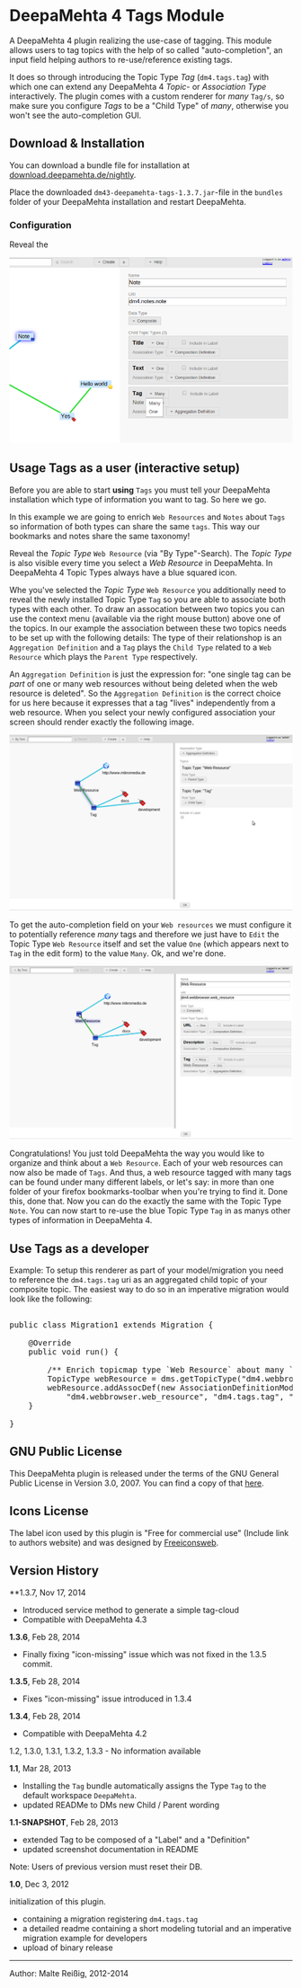 
# DeepaMehta 4 Tags Module

A DeepaMehta 4 plugin realizing the use-case of tagging. This module allows users to tag topics with the help of so called "auto-completion", an input field helping authors to re-use/reference existing tags. 

It does so through introducing the Topic Type _Tag_ (`dm4.tags.tag`) with which one can extend any DeepaMehta 4 _Topic_- or _Association Type_ interactively. The plugin comes with a custom renderer for _many_ `Tag/s`, so make sure you configure _Tags_ to be a "Child Type" of _many_, otherwise you won't see the auto-completion GUI.

## Download & Installation

You can download a bundle file for installation at [download.deepamehta.de/nightly](http://download.deepamehta.de).

Place the downloaded `dm43-deepamehta-tags-1.3.7.jar`-file in the `bundles` folder of your DeepaMehta installation and restart DeepaMehta.

### Configuration

Reveal the 

![screenshot1](https://github.com/mukil/dm4.tags/raw/master/help-configuring_notes-for-tagging-screen-1.png)

## Usage Tags as a user (interactive setup)

Before you are able to start **using** `Tags` you must tell your DeepaMehta installation which type of information you want to tag. So here we go.

In this example we are going to enrich `Web Resources` and `Notes` about `Tags` so information of both types can share the same `tags`. This way our bookmarks and notes share the same taxonomy!

Reveal the _Topic Type_ `Web Resource` (via "By Type"-Search). The _Topic Type_ is also visible every time you select a _Web Resource_ in DeepaMehta. In DeepaMehta 4 Topic Types always have a blue squared icon.

Whe you've selected the _Topic Type_ `Web Resource` you additionally need to reveal the newly installed Topic Type `Tag` so you are able to associate both types with each other. To draw an assocation between two topics you can use the context menu (available via the right mouse button) above one of the topics. In our example the association between these two topics needs to be set up with the following details: The type of their relationshop is an `Aggregation Definition` and a `Tag` plays the `Child Type` related to a `Web Resource` which plays the `Parent Type` respectively.

An `Aggregation Definition` is just the expression for: "one single tag can be _part_ of one or many web resources without being deleted when the web resource is deleted". So the `Aggregation Definition` is the correct choice for us here because it expresses that a tag "lives" independently from a web resource. When you select your newly configured association your screen should render exactly the following image.

![screenshot2](https://github.com/mukil/dm4.tags/raw/master/configuring_dm4.tagging-1.1.png)

To get the auto-completion field on your `Web resources` we must configure it to potentially reference _many_ tags and therefore we just have to `Edit` the Topic Type `Web Resource` itself and set the value `One` (which appears next to `Tag` in the edit form) to the value `Many`. Ok, and we're done.


![screenshot3](https://github.com/mukil/dm4.tags/raw/master/configuring_dm4.tagging.1.1_Bild2.png)

Congratulations! You just told DeepaMehta the way you would like to organize and think about a `Web Resource`. Each of your web resources can now also be made of `Tags`. And thus, a web resource tagged with many tags can be found under many different labels, or let's say: in more than one folder of your firefox bookmarks-toolbar when you're trying to find it. Done this, done that. Now you can do the exactly the same with the Topic Type `Note`. You can now start to re-use the blue Topic Type `Tag` in as manys other types of information in DeepaMehta 4.

## Use Tags as a developer

Example: To setup this renderer as part of your model/migration you need to reference the `dm4.tags.tag` uri as an aggregated child topic of your composite topic. The easiest way to do so in an imperative migration would look like the following:

<pre>

public class Migration1 extends Migration {

    @Override
    public void run() {

        /** Enrich topicmap type `Web Resource` about many `Tag` fields */
        TopicType webResource = dms.getTopicType("dm4.webbrowser.web_resource");
        webResource.addAssocDef(new AssociationDefinitionModel("dm4.core.aggregation_def",
            "dm4.webbrowser.web_resource", "dm4.tags.tag", "dm4.core.one", "dm4.core.many"));
    }

}
</pre>


## GNU Public License

This DeepaMehta plugin is released under the terms of the GNU General Public License in Version 3.0, 2007. You can find a copy of that [here](http://www.gnu.org/licenses/gpl).

## Icons License

The label icon used by this plugin is "Free for commercial use" (Include link to authors website) and was designed by [Freeiconsweb](http://www.freeiconsweb.com/).

## Version History

**1.3.7, Nov 17, 2014
- Introduced service method to generate a simple tag-cloud
- Compatible with DeepaMehta 4.3

**1.3.6**, Feb 28, 2014
- Finally fixing "icon-missing" issue which was not fixed in the 1.3.5 commit.

**1.3.5**, Feb 28, 2014
- Fixes "icon-missing" issue introduced in 1.3.4

**1.3.4**, Feb 28, 2014
- Compatible with DeepaMehta 4.2

1.2, 1.3.0, 1.3.1, 1.3.2, 1.3.3 - No information available

**1.1**, Mar 28, 2013
- Installing the `Tag` bundle automatically assigns the Type `Tag` to the default workspace `DeepaMehta`.
- updated READMe to DMs new Child / Parent wording

**1.1-SNAPSHOT**, Feb 28, 2013

- extended Tag to be composed of a "Label" and a "Definition"
- updated screenshot documentation in README

Note: Users of previous version must reset their DB.

**1.0**, Dec 3, 2012

initialization of this plugin.

- containing a migration registering `dm4.tags.tag`
- a detailed readme containing a short modeling tutorial and an imperative migration example for developers
- upload of binary release

-------------------------------
Author: Malte Reißig, 2012-2014

